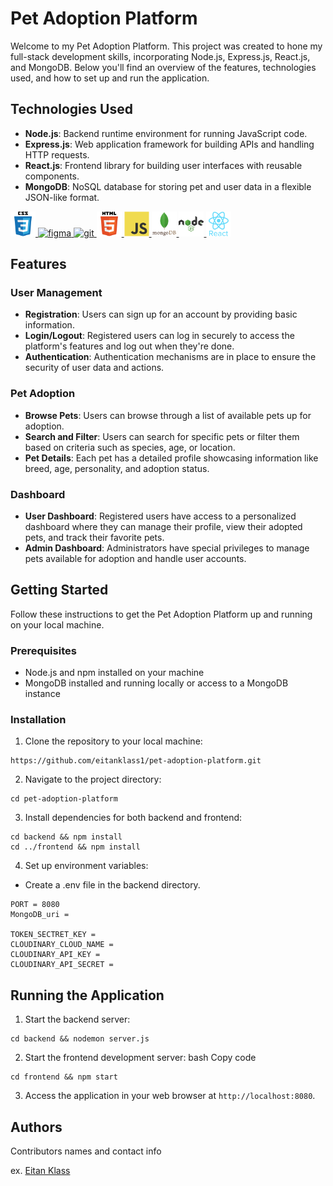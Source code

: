 # Pet Adoption Platform

Welcome to my Pet Adoption Platform. This project was created to hone my full-stack development skills, incorporating Node.js, Express.js, React.js, and MongoDB. Below you'll find an overview of the features, technologies used, and how to set up and run the application.

## Technologies Used
- **Node.js**: Backend runtime environment for running JavaScript code.
- **Express.js**: Web application framework for building APIs and handling HTTP requests.
- **React.js**: Frontend library for building user interfaces with reusable components.
- **MongoDB**: NoSQL database for storing pet and user data in a flexible JSON-like format.
<p align="left"> <a href="https://www.w3schools.com/css/" target="_blank" rel="noreferrer"> <img src="https://raw.githubusercontent.com/devicons/devicon/master/icons/css3/css3-original-wordmark.svg" alt="css3" width="40" height="40"/> </a> <a href="https://www.figma.com/" target="_blank" rel="noreferrer"> <img src="https://www.vectorlogo.zone/logos/figma/figma-icon.svg" alt="figma" width="40" height="40"/> </a> <a href="https://git-scm.com/" target="_blank" rel="noreferrer"> <img src="https://www.vectorlogo.zone/logos/git-scm/git-scm-icon.svg" alt="git" width="40" height="40"/> </a> <a href="https://www.w3.org/html/" target="_blank" rel="noreferrer"> <img src="https://raw.githubusercontent.com/devicons/devicon/master/icons/html5/html5-original-wordmark.svg" alt="html5" width="40" height="40"/> </a>  <a href="https://developer.mozilla.org/en-US/docs/Web/JavaScript" target="_blank" rel="noreferrer"> <img src="https://raw.githubusercontent.com/devicons/devicon/master/icons/javascript/javascript-original.svg" alt="javascript" width="40" height="40"/> </a> <a href="https://www.mongodb.com/" target="_blank" rel="noreferrer"> <img src="https://raw.githubusercontent.com/devicons/devicon/master/icons/mongodb/mongodb-original-wordmark.svg" alt="mongodb" width="40" height="40"/> </a> <a href="https://nodejs.org" target="_blank" rel="noreferrer"> <img src="https://raw.githubusercontent.com/devicons/devicon/master/icons/nodejs/nodejs-original-wordmark.svg" alt="nodejs" width="40" height="40"/> </a> <a href="https://reactjs.org/" target="_blank" rel="noreferrer"> <img src="https://raw.githubusercontent.com/devicons/devicon/master/icons/react/react-original-wordmark.svg" alt="react" width="40" height="40"/> </a> </p>

## Features
### User Management
- **Registration**: Users can sign up for an account by providing basic information.
- **Login/Logout**: Registered users can log in securely to access the platform's features and log out when they're done.
- **Authentication**: Authentication mechanisms are in place to ensure the security of user data and actions.
### Pet Adoption
- **Browse Pets**: Users can browse through a list of available pets up for adoption.
- **Search and Filter**: Users can search for specific pets or filter them based on criteria such as species, age, or location.
-  **Pet Details**: Each pet has a detailed profile showcasing information like breed, age, personality, and adoption status.
### Dashboard
- **User Dashboard**: Registered users have access to a personalized dashboard where they can manage their profile, view their adopted pets, and track their favorite pets.
- **Admin Dashboard**: Administrators have special privileges to manage pets available for adoption and handle user accounts.

## Getting Started
Follow these instructions to get the Pet Adoption Platform up and running on your local machine.

### Prerequisites

- Node.js and npm installed on your machine
- MongoDB installed and running locally or access to a MongoDB instance

### Installation

1. Clone the repository to your local machine:
```
https://github.com/eitanklass1/pet-adoption-platform.git
```

2. Navigate to the project directory:
```
cd pet-adoption-platform
```

3. Install dependencies for both backend and frontend:
```
cd backend && npm install
cd ../frontend && npm install
```

4. Set up environment variables:
- Create a .env file in the backend directory.
```
PORT = 8080
MongoDB_uri =

TOKEN_SECTRET_KEY = 
CLOUDINARY_CLOUD_NAME = 
CLOUDINARY_API_KEY = 
CLOUDINARY_API_SECRET = 
```

## Running the Application
1. Start the backend server:
```
cd backend && nodemon server.js
```
2. Start the frontend development server:
bash
Copy code
```
cd frontend && npm start
```
3. Access the application in your web browser at `http://localhost:8080`.

## Authors

Contributors names and contact info

ex. [Eitan Klass](https://www.linkedin.com/in/eitan-klass/)
